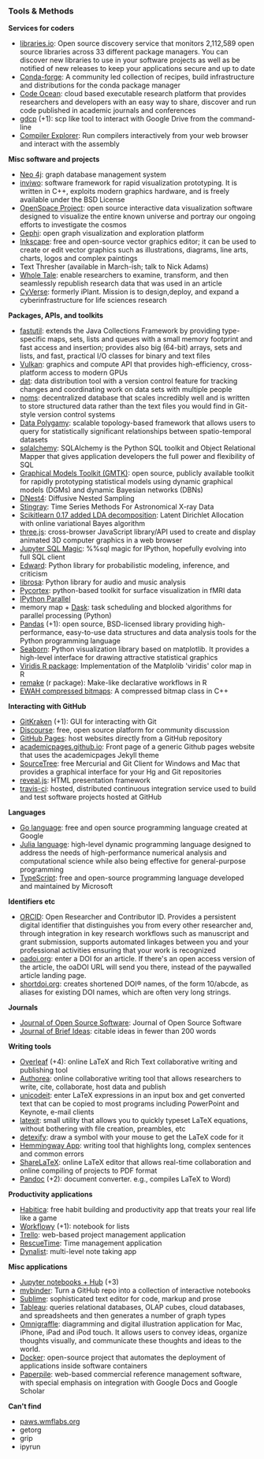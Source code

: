 ### Tools & Methods 

**Services for coders**

- [libraries.io](https://libraries.io/): Open source discovery service that monitors 2,112,589 open source libraries across 33 different package managers. You can discover new libraries to use in your software projects as well as be notified of new releases to keep your applications secure and up to date
- [Conda-forge](https://github.com/conda-forge): A community led collection of recipes, build infrastructure and distributions for the conda package manager
- [Code Ocean](https://codeocean.com/): cloud based executable research platform that provides researchers and developers with an easy way to share, discover and run code published in academic journals and conferences
- [gdcp](https://github.com/ctberthiaume/gdcp) (+1): scp like tool to interact with Google Drive from the command-line
- [Compiler Explorer](http://gcc.godbolt.org/): Run compilers interactively from your web browser and interact with the assembly

**Misc software and projects**

- [Neo 4j](https://neo4j.com/): graph database management system 
- [inviwo](http://www.inviwo.org/): software framework for rapid visualization prototyping. It is written in C++, exploits modern graphics hardware, and is freely available under the BSD License
- [OpenSpace Project](http://openspaceproject.com): open source interactive data visualization software designed to visualize the entire known universe and portray our ongoing efforts to investigate the cosmos
- [Gephi](https://gephi.org/): open graph visualization and exploration platform
- [Inkscape](https://inkscape.org/en/): free and open-source vector graphics editor; it can be used to create or edit vector graphics such as illustrations, diagrams, line arts, charts, logos and complex paintings
- Text Thresher (available in March-ish; talk to Nick Adams)
- [Whole Tale](http://wholetale.org/): enable researchers to examine, transform, and then seamlessly republish research data that was used in an article
- [CyVerse](http://www.cyverse.org/): formerly iPlant. Mission is to design,deploy, and expand a cyberinfrastructure for life sciences research


**Packages, APIs, and toolkits**

- [fastutil](http://fastutil.di.unimi.it): extends the Java Collections Framework by providing type-specific maps, sets, lists and queues with a small memory footprint and fast access and insertion; provides also big (64-bit) arrays, sets and lists, and fast, practical I/O classes for binary and text files
- [Vulkan](https://www.khronos.org/vulkan/): graphics and compute API that provides high-efficiency, cross-platform access to modern GPUs
- [dat](http://datproject.org/): data distribution tool with a version control feature for tracking changes and coordinating work on data sets with multiple people
- [noms](https://github.com/attic-labs/noms): decentralized database that scales incredibly well and is written to store structured data rather than the text files you would find in Git-style version control systems
- [Data Polygamy](https://github.com/ViDA-NYU/data-polygamy/blob/master/README.md): scalable topology-based framework that allows users to query for statistically significant relationships between spatio-temporal datasets
- [sqlalchemy](http://www.sqlalchemy.org/): SQLAlchemy is the Python SQL toolkit and Object Relational Mapper that gives application developers the full power and flexibility of SQL
- [Graphical Models Toolkit (GMTK)](http://melodi.ee.washington.edu/gmtk/): open source, publicly available toolkit for rapidly prototyping statistical models using dynamic graphical models (DGMs) and dynamic Bayesian networks (DBNs)
- [DNest4](https://github.com/eggplantbren/DNest4): Diffusive Nested Sampling
- [Stingray](https://github.com/StingraySoftware/stingray): Time Series Methods For Astronomical X-ray Data
- [Scikitlearn 0.17 added LDA decomposition](http://scikit-learn.org/stable/modules/generated/sklearn.decomposition.LatentDirichletAllocation.html): Latent Dirichlet Allocation with online variational Bayes algorithm
- [three.js](http://threejs.org): cross-browser JavaScript library/API used to create and display animated 3D computer graphics in a web browser
- [Jupyter SQL Magic](https://github.com/catherinedevlin/ipython-sql): %%sql magic for IPython, hopefully evolving into full SQL client
- [Edward](http://edwardlib.org/): Python library for probabilistic modeling, inference, and criticism
- [librosa](https://github.com/librosa/librosa): Python library for audio and music analysis
- [Pycortex](https://github.com/gallantlab/pycortex): python-based toolkit for surface visualization in fMRI data
- [IPython Parallel](https://ipyparallel.readthedocs.io/en/latest/)
- memory map + [Dask](https://github.com/dask/dask/): task scheduling and blocked algorithms for parallel processing (Python)
- [Pandas](http://pandas.pydata.org/) (+1): open source, BSD-licensed library providing high-performance, easy-to-use data structures and data analysis tools for the Python programming language
- [Seaborn](http://seaborn.pydata.org/): Python visualization library based on matplotlib. It provides a high-level interface for drawing attractive statistical graphics
- [Viridis R package](https://github.com/sjmgarnier/viridis): Implementation of the Matplolib 'viridis' color map in R
- [remake](https://github.com/richfitz/remake) (r package): Make-like declarative workflows in R
- [EWAH compressed bitmaps](https://github.com/lemire/EWAHBoolArray): A compressed bitmap class in C++

**Interacting with GitHub**

- [GitKraken](https://www.gitkraken.com/) (+1): GUI for interacting with Git
- [Discourse](https://www.discourse.org/): free, open source platform for community discussion
- [GitHub Pages](https://pages.github.com/): host websites directly from a GitHub repository
- [academicpages.github.io](https://academicpages.github.io/): Front page of a generic Github pages website that uses the academicpages Jekyll theme
- [SourceTree](https://www.sourcetreeapp.com/): free Mercurial and Git Client for Windows and Mac that provides a graphical interface for your Hg and Git repositories
- [reveal.js](http://lab.hakim.se/reveal-js/#/): HTML presentation framework
- [travis-ci](https://travis-ci.org/): hosted, distributed continuous integration service used to build and test software projects hosted at GitHub

**Languages**

- [Go language](https://golang.org/): free and open source programming language created at Google
- [Julia language](http://julialang.org/): high-level dynamic programming language designed to address the needs of high-performance numerical analysis and computational science while also being effective for general-purpose programming
- [TypeScript](http://www.typescriptlang.org/): free and open-source programming language developed and maintained by Microsoft

**Identifiers etc**

- [ORCID](http://orcid.org): Open Researcher and Contributor ID. Provides a persistent digital identifier that distinguishes you from every other researcher and, through integration in key research workflows such as manuscript and grant submission, supports automated linkages between you and your professional activities ensuring that your work is recognized
- [oadoi.org](http://oadoi.org): enter a DOI for an article. If there's an open access version of the article, the oaDOI URL will send you there, instead of the paywalled article landing page.
- [shortdoi.org](http://shortdoi.org/): creates shortened DOI® names, of the form 10/abcde, as aliases for existing DOI names, which are often very long strings.

**Journals**

- [Journal of Open Source Software](http://joss.theoj.org/): Journal of Open Source Software
- [Journal of Brief Ideas](http://beta.briefideas.org/): citable ideas in fewer than 200 words

**Writing tools**

- [Overleaf](https://www.overleaf.com/) (+4): online LaTeX and Rich Text collaborative writing and publishing tool 
- [Authorea](https://www.authorea.com/): online collaborative writing tool that allows researchers to write, cite, collaborate, host data and publish
- [unicodeit](http://www.unicodeit.net/): enter LaTeX expressions in an input box and get converted text that can be copied to most programs including PowerPoint and Keynote, e-mail clients
- [latexit](https://www.chachatelier.fr/latexit/): small utility that allows you to quickly typeset LaTeX equations, without bothering with file creation, preambles, etc
- [detexify](http://detexify.kirelabs.org/classify.html): draw a symbol with your mouse to get the LaTeX code for it
- [Hemmingway App](http://www.hemingwayapp.com/): writing tool that highlights long, complex sentences and common errors
- [ShareLaTeX](https://www.sharelatex.com/): online LaTeX editor that allows real-time collaboration and online compiling of projects to PDF format
- [Pandoc](http://pandoc.org/) (+2): document converter. e.g., compiles LaTeX to Word)

**Productivity applications**

- [Habitica](http://habitica.com): free habit building and productivity app that treats your real life like a game
- [Workflowy](https://workflowy.com/)  (+1): notebook for lists
- [Trello](http://trello.com): web-based project management application
- [RescueTime](https://www.rescuetime.com/): Time management application
- [Dynalist](https://dynalist.io/): multi-level note taking app

**Misc applications**

- [Jupyter notebooks + Hub](https://jupyter.org/) (+3)
- [mybinder](http://mybinder.org/): Turn a GitHub repo into a collection of interactive notebooks
- [Sublime](http://www.sublimetext.com/): sophisticated text editor for code, markup and prose
- [Tableau](http://www.tableau.com/): queries relational databases, OLAP cubes, cloud databases, and spreadsheets and then generates a number of graph types
- [Omnigraffle](https://www.omnigroup.com/omnigraffle/): diagramming and digital illustration application for Mac, iPhone, iPad and iPod touch. It allows users to convey ideas, organize thoughts visually, and communicate these thoughts and ideas to the world.
- [Docker](http://docker.com): open-source project that automates the deployment of applications inside software containers
- [Paperpile](https://paperpile.com/): web-based commercial reference management software, with special emphasis on integration with Google Docs and Google Scholar

**Can't find**

- [paws.wmflabs.org](http://paws.wmflabs.org)
- getorg 
- grip
- ipyrun


